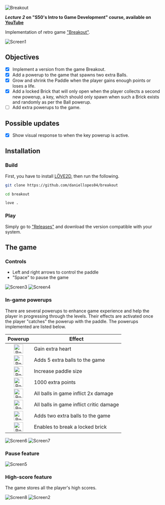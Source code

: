 ![Breakout](https://github.com/daniellopes04/breakout/blob/main/graphics/breakout-text1.png)

***Lecture 2* on "S50's Intro to Game Development" course, available on [YouTube](https://www.youtube.com/playlist?list=PLWKjhJtqVAbluXJKKbCIb4xd7fcRkpzoz)**
 
Implementation of retro game ["Breakout"](https://en.wikipedia.org/wiki/Breakout_(video_game)).

![Screen1](https://github.com/daniellopes04/breakout/blob/main/graphics/print1.png)

## Objectives

- [x] Implement a version from the game Breakout.
- [x] Add a powerup to the game that spawns two extra Balls.
- [x] Grow and shrink the Paddle when the player gains enough points or loses a life.
- [x] Add a locked Brick that will only open when the player collects a second new powerup, a key, which should only spawn when such a Brick exists and randomly as per the Ball powerup.
- [ ] Add extra powerups to the game.

## Possible updates

- [x] Show visual response to when the key powerup is active.

## Installation

### Build

First, you have to install [LÖVE2D](https://love2d.org/), then run the following.

```bash
git clone https://github.com/daniellopes04/breakout
```
```bash
cd breakout
```
```bash
love .
```

### Play

Simply go to ["Releases"](https://github.com/daniellopes04/breakout/releases) and download the version compatible with your system.

## The game

### Controls

* Left and right arrows to control the paddle
* "Space" to pause the game

![Screen3](https://github.com/daniellopes04/breakout/blob/main/graphics/print3.png)
![Screen4](https://github.com/daniellopes04/breakout/blob/main/graphics/print4.png)

### In-game powerups 

There are several powerups to enhance game experience and help the player in progressing through the levels. Their effects are activated once the player "catches" the powerup with the paddle. The powerups implemented are listed below.

| Powerup                                                      | Effect                                  |
|:------------------------------------------------------------:|-----------------------------------------|
| <img src="graphics/powerup1.png" alt="PowerUp1" width="30"/> | Gain extra heart                        |
| <img src="graphics/powerup2.png" alt="PowerUp2" width="30"/> | Adds 5 extra balls to the game          |
| <img src="graphics/powerup3.png" alt="PowerUp3" width="30"/> | Increase paddle size                    |
| <img src="graphics/powerup4.png" alt="PowerUp4" width="30"/> | 1000 extra points                       |
| <img src="graphics/powerup5.png" alt="PowerUp5" width="30"/> | All balls in game inflict 2x damage     |
| <img src="graphics/powerup6.png" alt="PowerUp6" width="30"/> | All balls in game inflict critic damage |
| <img src="graphics/powerup7.png" alt="PowerUp7" width="30"/> | Adds two extra balls to the game        |
| <img src="graphics/powerup8.png" alt="PowerUp8" width="30"/> | Enables to break a locked brick         |

![Screen6](https://github.com/daniellopes04/breakout/blob/main/graphics/print6.png)
![Screen7](https://github.com/daniellopes04/breakout/blob/main/graphics/print7.png)

### Pause feature

![Screen5](https://github.com/daniellopes04/breakout/blob/main/graphics/print5.png)

### High-score feature

The game stores all the player's high scores.

![Screen8](https://github.com/daniellopes04/breakout/blob/main/graphics/print8.png)
![Screen2](https://github.com/daniellopes04/breakout/blob/main/graphics/print2.png)
